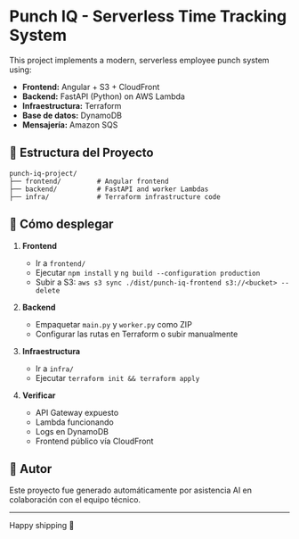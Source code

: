 # Punch IQ - Serverless Time Tracking System 

This project implements a modern, serverless employee punch system using:

- **Frontend:** Angular + S3 + CloudFront
- **Backend:** FastAPI (Python) on AWS Lambda
- **Infraestructura:** Terraform
- **Base de datos:** DynamoDB
- **Mensajería:** Amazon SQS

## 📁 Estructura del Proyecto

``` 
punch-iq-project/
├── frontend/         # Angular frontend
├── backend/          # FastAPI and worker Lambdas
├── infra/            # Terraform infrastructure code
```

## 🚀 Cómo desplegar

1. **Frontend**
   - Ir a `frontend/`
   - Ejecutar `npm install` y `ng build --configuration production`
   - Subir a S3: `aws s3 sync ./dist/punch-iq-frontend s3://<bucket> --delete`

2. **Backend**
   - Empaquetar `main.py` y `worker.py` como ZIP
   - Configurar las rutas en Terraform o subir manualmente

3. **Infraestructura**
   - Ir a `infra/`
   - Ejecutar `terraform init && terraform apply`

4. **Verificar**
   - API Gateway expuesto
   - Lambda funcionando
   - Logs en DynamoDB
   - Frontend público vía CloudFront

## 🧠 Autor
Este proyecto fue generado automáticamente por asistencia AI en colaboración con el equipo técnico.

---

Happy shipping 🚀
